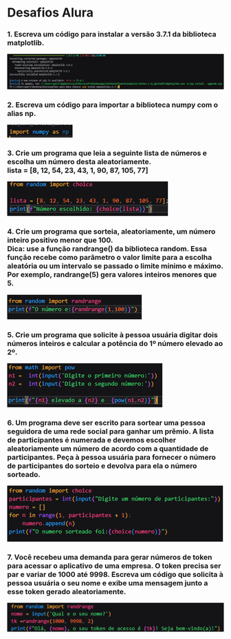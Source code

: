 <h1> Desafios Alura </h1>

<h3> 1. Escreva um código para instalar a versão 3.7.1 da biblioteca matplotlib.</h3>

![](assets/img/{D552E23A-6FAB-42BF-A758-06BC7C4E4997}.png)

<h3>2. Escreva um código para importar a biblioteca numpy com o alias np.</h3>

![](assets/img/{19E31D5E-2FD2-4639-B671-3408FC879382}.png)

<h3>3. Crie um programa que leia a seguinte lista de números e escolha um número desta aleatoriamente.<br>
lista = [8, 12, 54, 23, 43, 1, 90, 87, 105, 77]</h3>

![](assets/img/{79486549-52DF-4D6F-85A2-D7ACAF572010}.png)

<h3>4. Crie um programa que sorteia, aleatoriamente, um número inteiro positivo menor que 100.<br>Dica: use a função randrange() da biblioteca random. Essa função recebe como parâmetro o valor limite para a escolha aleatória ou um intervalo se passado o limite mínimo e máximo. Por exemplo, randrange(5) gera valores inteiros menores que 5.</h3>

![](assets/img/{7032C38C-AF39-41EC-A712-C5DAF9CE57FF}.png)

<h3>5. Crie um programa que solicite à pessoa usuária digitar dois números inteiros e calcular a potência do 1º número elevado ao 2º.</h3>

![](assets/img/{EF582659-37A0-41A0-8B25-C8A6571F3457}.png)

<h3>6. Um programa deve ser escrito para sortear uma pessoa seguidora de uma rede social para ganhar um prêmio. A lista de participantes é numerada e devemos escolher aleatoriamente um número de acordo com a quantidade de participantes. Peça à pessoa usuária para fornecer o número de participantes do sorteio e devolva para ela o número sorteado.</h3>

![](assets/img/{9087202B-9480-4891-8177-5FDF0CA6FCB6}.png)

<h3>7.  Você recebeu uma demanda para gerar números de token para acessar o aplicativo de uma empresa. O token precisa ser par e variar de 1000 até 9998. Escreva um código que solicita à pessoa usuária o seu nome e exibe uma mensagem junto a esse token gerado aleatoriamente.</h3>

![](assets/img/{B2DEBC50-8FFD-4B99-A886-0DC2AB89927D}.png)